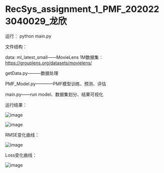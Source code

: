 # RecSys_assignment_1_PMF_2020223040029_龙欣

运行：
python main.py

文件结构：

data:
  ml_latest_small——MovieLens 1M数据集：https://grouplens.org/datasets/movielens/
  
getData.py———数据处理

PMF_Model.py————PMF模型训练、预测、评估

main.py——run model、数据集划分、结果可视化

运行结果：

![image](https://user-images.githubusercontent.com/41787457/114390243-94f85800-9bc8-11eb-83a8-d6601961ed97.png)

![image](https://user-images.githubusercontent.com/41787457/114390302-a80b2800-9bc8-11eb-8b8e-8e9e7ff9fd89.png)


RMSE变化曲线：

![image](https://user-images.githubusercontent.com/41787457/114351908-cb6cad80-9b9d-11eb-95c0-856e194254b3.png)

Loss变化曲线：

![image](https://user-images.githubusercontent.com/41787457/114351989-e8a17c00-9b9d-11eb-9b87-da484530a53e.png)

